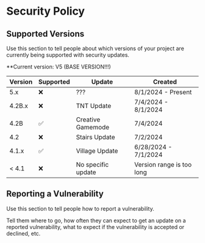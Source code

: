 # Security Policy

## Supported Versions

Use this section to tell people about which versions of your project are
currently being supported with security updates.

**Current version: V5 (BASE VERSION!!!)

| Version | Supported          | Update             | Created                   |
|---------|--------------------|--------------------|---------------------------|
| 5.x     | :x:                | ???                | 8/1/2024 - Present        |
| 4.2B.x  | :x:                | TNT Update         | 7/4/2024 - 8/1/2024       |
| 4.2B    | :white_check_mark: | Creative Gamemode  | 7/4/2024                  |
| 4.2     | :x:                | Stairs Update      | 7/2/2024                  |
| 4.1.x   | :white_check_mark: | Village Update     | 6/28/2024 - 7/1/2024      |
| < 4.1   | :x:                | No specific update | Version range is too long |

## Reporting a Vulnerability

Use this section to tell people how to report a vulnerability.

Tell them where to go, how often they can expect to get an update on a
reported vulnerability, what to expect if the vulnerability is accepted or
declined, etc.

